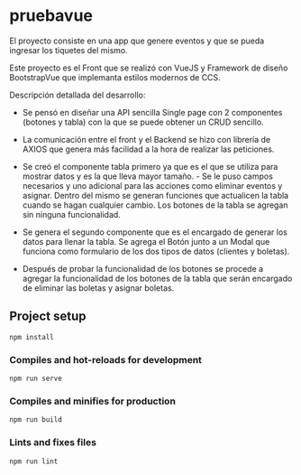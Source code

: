 # pruebavue

El proyecto consiste en una app que genere eventos y que se pueda ingresar los tiquetes del mismo.

Este proyecto es el Front que se realizó con VueJS  y Framework de diseño BootstrapVue que implemanta estilos modernos de CCS.

Descripción detallada del desarrollo:
- Se pensó en diseñar una API sencilla Single page con 2 componentes (botones y tabla) con la que se puede obtener un CRUD sencillo.
- La comunicación entre el front y el Backend se hizo con librería de AXIOS que genera más facilidad a la hora de realizar las peticiones.

- Se creó el componente tabla primero ya que es el que se utiliza para mostrar datos y es la que lleva mayor tamaño. - Se le puso campos necesarios y uno adicional para las acciones como eliminar eventos y asignar. Dentro del mismo se generan funciones que actualicen la tabla cuando se hagan cualquier cambio. Los botones de la tabla se agregan sin ninguna funcionalidad. 
- Se genera el segundo componente que es el encargado de generar los datos para llenar la tabla. Se agrega el Botón junto a un Modal que funciona como formulario de los dos tipos de datos (clientes y boletas).
- Después de probar la funcionalidad de los botones se procede a agregar la funcionalidad de los botones de la tabla que serán encargado de eliminar las boletas y asignar boletas.







## Project setup
```
npm install
```

### Compiles and hot-reloads for development
```
npm run serve
```

### Compiles and minifies for production
```
npm run build
```

### Lints and fixes files
```
npm run lint
```

